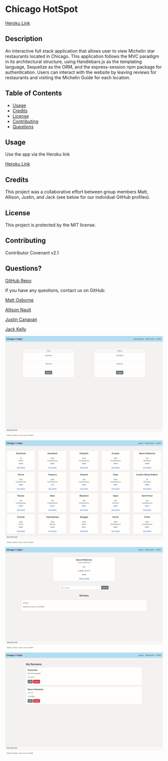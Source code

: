 # Chicago HotSpot
[Heroku Link](https://ancient-wildwood-93900.herokuapp.com/)

## Description
An interactive full stack application that allows user to view Michelin star restaurants located in Chicago. This application follows the MVC paradigm in its architectural structure, using Handlebars.js as the templating language, Sequelize as the ORM, and the express-session npm package for authentication. Users can interact with the website by leaving reviews for restaurants and visiting the Michelin Guide for each location. 

## Table of Contents
- [Usage](#usage)
- [Credits](#credits)
- [License](#license)
- [Contributing](#contributing)
- [Questions](#questions)

## Usage
Use the app via the Heroku link

[Heroku Link](https://ancient-wildwood-93900.herokuapp.com/)

## Credits
This project was a collaborative effort between group members Matt, Allison, Justin, and Jack (see below for our individual GitHub profiles).

## License
This project is protected by the MIT license.
## Contributing
Contributor Covenant v2.1

## Questions?
[GitHub Repo](https://github.com/allisonnault/Chicago-Attractions)

If you have any questions, contact us on GitHub:

[Matt Osborne](https://github.com/MattOz)

[Allison Nault](https://github.com/allisonnault)

[Justin Canavan](https://github.com/justincanavanmusic)

[Jack Kelly](https://github.com/Carnificis)

![Login Page](./images/loginPage.jpg)
![Home Page](./images/homePage.jpg)
![Restaurant Page](./images/restaurantPage.jpg)
![Profile Page](./images/profilePage.jpg)

